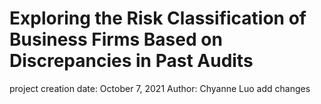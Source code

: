 # Exploring the Risk Classification of Business Firms Based on Discrepancies in Past Audits
project creation date: October 7, 2021
Author: Chyanne Luo
add changes


